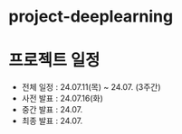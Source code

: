 # project-deeplearning

# 프로젝트 일정
- 전체 일정 : 24.07.11(목) ~ 24.07. (3주간)
- 사전 발표 : 24.07.16(화)
- 중간 발표 : 24.07.
- 최종 발표 : 24.07.
